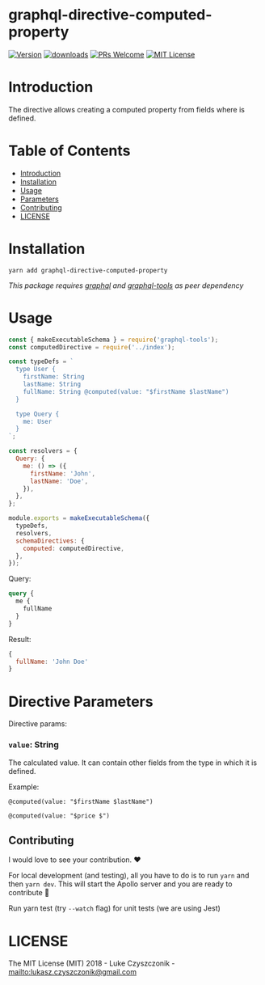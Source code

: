 # graphql-directive-computed-property

[![Version][version-badge]][package]
[![downloads][downloads-badge]][npmtrends]
[![PRs Welcome][prs-badge]][prs]
[![MIT License][license-badge]][build]

# Introduction

The directive allows creating a computed property from fields where is defined.

# Table of Contents

* [Introduction](#introduction)
* [Installation](#installation)
* [Usage](#Usage)
* [Parameters](#parameters)
* [Contributing](#contributing)
* [LICENSE](#license)

# Installation

```
yarn add graphql-directive-computed-property
```

_This package requires [graphql](https://www.npmjs.com/package/graphql) and [graphql-tools](https://www.npmjs.com/package/graphql-tools) as peer dependency_

# Usage

```js
const { makeExecutableSchema } = require('graphql-tools');
const computedDirective = require('../index');

const typeDefs = `
  type User {
    firstName: String
    lastName: String
    fullName: String @computed(value: "$firstName $lastName")
  }

  type Query {
    me: User
  }
`;

const resolvers = {
  Query: {
    me: () => ({
      firstName: 'John',
      lastName: 'Doe',
    }),
  },
};

module.exports = makeExecutableSchema({
  typeDefs,
  resolvers,
  schemaDirectives: {
    computed: computedDirective,
  },
});
```

Query: 

```graphql
query {
  me {
    fullName
  }
}
```

Result: 

```js
{
  fullName: 'John Doe'
}
```

# Directive Parameters

Directive params:

### `value`: String

The calculated value. It can contain other fields from the type in which it is defined.

Example: 

`@computed(value: "$firstName $lastName")` 

`@computed(value: "$price $")` 

## Contributing

I would love to see your contribution. ❤️

For local development (and testing), all you have to do is to run `yarn` and then `yarn dev`. This will start the Apollo server and you are ready to contribute :tada:

Run yarn test (try `--watch` flag) for unit tests (we are using Jest)

# LICENSE

The MIT License (MIT) 2018 - Luke Czyszczonik - <mailto:lukasz.czyszczonik@gmail.com>

[npm]: https://www.npmjs.com/
[node]: https://nodejs.org
[build-badge]: https://img.shields.io/travis/graphql-community/graphql-directive-computed-property.svg?style=flat-square
[build]: https://travis-ci.org/graphql-community/graphql-directive-computed-property
[coverage-badge]: https://img.shields.io/codecov/c/github/graphql-community/graphql-directive-computed-property.svg?style=flat-square
[coverage]: https://codecov.io/github/graphql-community/graphql-directive-computed-property
[version-badge]: https://img.shields.io/npm/v/graphql-directive-computed-property.svg?style=flat-square
[package]: https://www.npmjs.com/package/graphql-directive-computed-property
[downloads-badge]: https://img.shields.io/npm/dm/graphql-directive-computed-property.svg?style=flat-square
[npmtrends]: http://www.npmtrends.com/graphql-directive-computed-property
[license-badge]: https://img.shields.io/npm/l/graphql-directive-computed-property.svg?style=flat-square
[license]: https://github.com/graphql-community/graphql-directive-computed-property/blob/master/LICENSE
[prs-badge]: https://img.shields.io/badge/PRs-welcome-brightgreen.svg?style=flat-square
[prs]: http://makeapullrequest.com
[donate-badge]: https://img.shields.io/badge/$-support-green.svg?style=flat-square
[coc-badge]: https://img.shields.io/badge/code%20of-conduct-ff69b4.svg?style=flat-square
[coc]: https://github.com/graphql-community/graphql-directive-computed-property/blob/master/CODE_OF_CONDUCT.md
